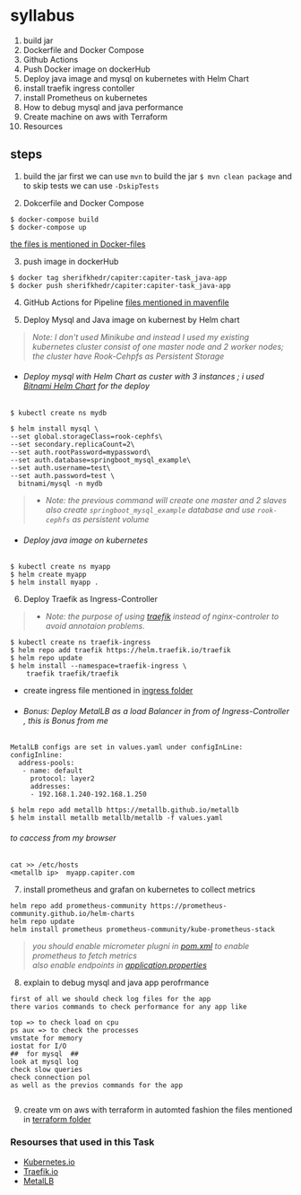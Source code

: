 # syllabus
1. build jar
2. Dockerfile and Docker Compose
3. Github Actions
4. Push Docker image on dockerHub
5. Deploy java image and mysql on kubernetes with Helm Chart 
6. install traefik ingress contoller
7. install Prometheus on kubernetes
8. How to debug mysql and java performance
9. Create machine on aws with Terraform
10. Resources 

## steps
1. build the jar 
first we can use `mvn`  to build the jar
`$ mvn clean package`  and to skip tests we can use `-DskipTests`

2. Dokcerfile and Docker Compose 
```
$ docker-compose build
$ docker-compose up
```
[the files is mentioned in Docker-files](Docker-files)

3. push image in dockerHub
```
$ docker tag sherifkhedr/capiter:capiter-task_java-app
$ docker push sherifkhedr/capiter:capiter-task_java-app
```
4. GitHub Actions for Pipeline
[files mentioned in mavenfile](.github/workflows)

5. Deploy Mysql and Java image on kubernest by Helm chart
> *Note: 
I don't used Minikube and instead I used my existing kubernetes cluster consist of one master node and 2 worker nodes;
 the cluster have Rook-Cehpfs as Persistent Storage*
 
 - ###### Deploy mysql with Helm Chart as custer with 3 instances ; i used [Bitnami Helm Chart](https://bitnami.com/stack/mysql/helm) for the deploy
 
 `$ kubectl create ns mydb`
  ```
 $ helm install mysql \
  --set global.storageClass=rook-cephfs\
  --set secondary.replicaCount=2\
  --set auth.rootPassword=mypassword\
  --set auth.database=springboot_mysql_example\
  --set auth.username=test\
  --set auth.password=test \
    bitnami/mysql -n mydb 
  ```
    
>* *Note:
the previous command will create one master and 2 slaves also create `springboot_mysql_example` database and use `rook-cephfs` as persistent volume*
    
- ###### Deploy java image on kubernetes
```
$ kubectl create ns myapp
$ helm create myapp
$ helm install myapp .
```

6. Deploy Traefik as Ingress-Controller 
>* *Note: the purpose of using [traefik](https://doc.traefik.io/traefik/getting-started/install-traefik/) instead of nginx-controler to avoid annotaion problems.*
```
$ kubectl create ns traefik-ingress
$ helm repo add traefik https://helm.traefik.io/traefik
$ helm repo update
$ helm install --namespace=traefik-ingress \
    traefik traefik/traefik
```
- create ingress file mentioned in [ingress folder](k8s/ingress)

- ###### Bonus:  Deploy MetalLB as a load Balancer in from of Ingress-Controller , this is Bonus from me
```
MetalLB configs are set in values.yaml under configInLine:
configInline:
  address-pools:
   - name: default
     protocol: layer2
     addresses:
     - 192.168.1.240-192.168.1.250

$ helm repo add metallb https://metallb.github.io/metallb
$ helm install metallb metallb/metallb -f values.yaml
```
###### to caccess from my browser
```
cat >> /etc/hosts
<metallb ip>  myapp.capiter.com   
```

7. install prometheus and grafan on kubernetes to collect metrics
```
helm repo add prometheus-community https://prometheus-community.github.io/helm-charts
helm repo update
helm install prometheus prometheus-community/kube-prometheus-stack
```
> *you should enable micrometer plugni in [pom.xml](https://github.com/sherifkhedr/capiter-task/blob/master/spring-boot-mysql-example/pom.xml#L51) to enable prometheus to fetch metrics \
also enable endpoints in [application.properties](https://github.com/sherifkhedr/capiter-task/blob/master/spring-boot-mysql-example/src/main/resources/application.properties#L29)*

8. explain to debug mysql and java app perofrmance 

```
first of all we should check log files for the app
there varios commands to check performance for any app like

top => to check load on cpu 
ps aux => to check the processes
vmstate for memory
iostat for I/O 
##  for mysql  ##
look at mysql log
check slow queries
check connection pol 
as well as the previos commands for the app


```

9. create vm on aws with terraform in automted fashion
the files mentioned in [terraform folder](terraform-aws)

### Resourses that used in this Task
- [Kubernetes.io](https://kubernetes.io/)
- [Traefik.io](https://doc.traefik.io/traefik/)
- [MetalLB](https://metallb.universe.tf/installation/)


